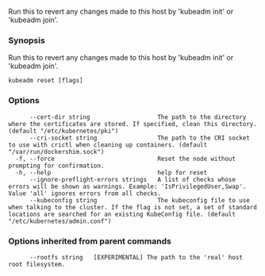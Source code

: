 
Run this to revert any changes made to this host by 'kubeadm init' or 'kubeadm join'.

### Synopsis

Run this to revert any changes made to this host by 'kubeadm init' or 'kubeadm join'.

```
kubeadm reset [flags]
```

### Options

```
      --cert-dir string                   The path to the directory where the certificates are stored. If specified, clean this directory. (default "/etc/kubernetes/pki")
      --cri-socket string                 The path to the CRI socket to use with crictl when cleaning up containers. (default "/var/run/dockershim.sock")
  -f, --force                             Reset the node without prompting for confirmation.
  -h, --help                              help for reset
      --ignore-preflight-errors strings   A list of checks whose errors will be shown as warnings. Example: 'IsPrivilegedUser,Swap'. Value 'all' ignores errors from all checks.
      --kubeconfig string                 The kubeconfig file to use when talking to the cluster. If the flag is not set, a set of standard locations are searched for an existing KubeConfig file. (default "/etc/kubernetes/admin.conf")
```

### Options inherited from parent commands

```
      --rootfs string   [EXPERIMENTAL] The path to the 'real' host root filesystem.
```

